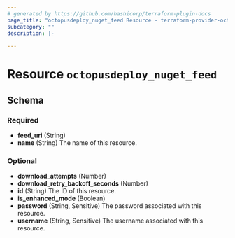 ```yaml
---
# generated by https://github.com/hashicorp/terraform-plugin-docs
page_title: "octopusdeploy_nuget_feed Resource - terraform-provider-octopusdeploy"
subcategory: ""
description: |-
  
---
```


# Resource `octopusdeploy_nuget_feed`





<!-- schema generated by tfplugindocs -->
## Schema

### Required

- **feed_uri** (String)
- **name** (String) The name of this resource.

### Optional

- **download_attempts** (Number)
- **download_retry_backoff_seconds** (Number)
- **id** (String) The ID of this resource.
- **is_enhanced_mode** (Boolean)
- **password** (String, Sensitive) The password associated with this resource.
- **username** (String, Sensitive) The username associated with this resource.


